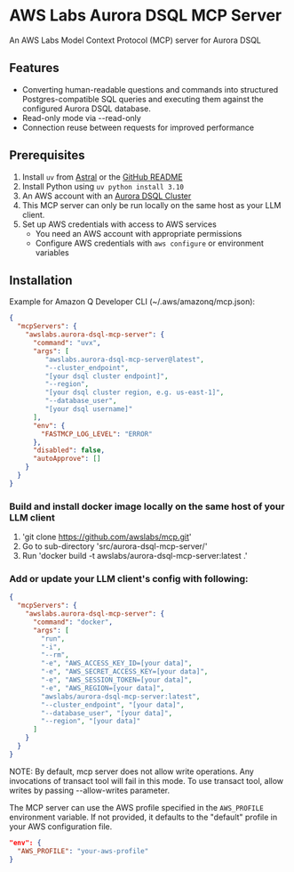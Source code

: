 # AWS Labs Aurora DSQL MCP Server

An AWS Labs Model Context Protocol (MCP) server for Aurora DSQL

## Features

- Converting human-readable questions and commands into structured Postgres-compatible SQL queries and executing them against the configured Aurora DSQL database.
- Read-only mode via --read-only
- Connection reuse between requests for improved performance

## Prerequisites

1. Install `uv` from [Astral](https://docs.astral.sh/uv/getting-started/installation/) or the [GitHub README](https://github.com/astral-sh/uv#installation)
2. Install Python using `uv python install 3.10`
3. An AWS account with an [Aurora DSQL Cluster](https://docs.aws.amazon.com/aurora-dsql/latest/userguide/getting-started.html)
4. This MCP server can only be run locally on the same host as your LLM client.
5. Set up AWS credentials with access to AWS services
   - You need an AWS account with appropriate permissions
   - Configure AWS credentials with `aws configure` or environment variables

## Installation

Example for Amazon Q Developer CLI (~/.aws/amazonq/mcp.json):

```json
{
  "mcpServers": {
    "awslabs.aurora-dsql-mcp-server": {
      "command": "uvx",
      "args": [
         "awslabs.aurora-dsql-mcp-server@latest",
         "--cluster_endpoint",
         "[your dsql cluster endpoint]",
         "--region",
         "[your dsql cluster region, e.g. us-east-1]",
         "--database_user",
         "[your dsql username]"
      ],
      "env": {
        "FASTMCP_LOG_LEVEL": "ERROR"
      },
      "disabled": false,
      "autoApprove": []
    }
  }
}
```

### Build and install docker image locally on the same host of your LLM client

1. 'git clone https://github.com/awslabs/mcp.git'
2. Go to sub-directory 'src/aurora-dsql-mcp-server/'
3. Run 'docker build -t awslabs/aurora-dsql-mcp-server:latest .'

### Add or update your LLM client's config with following:
```json
{
  "mcpServers": {
    "awslabs.aurora-dsql-mcp-server": {
      "command": "docker",
      "args": [
        "run",
        "-i",
        "--rm",
        "-e", "AWS_ACCESS_KEY_ID=[your data]",
        "-e", "AWS_SECRET_ACCESS_KEY=[your data]",
        "-e", "AWS_SESSION_TOKEN=[your data]",
        "-e", "AWS_REGION=[your data]",
        "awslabs/aurora-dsql-mcp-server:latest",
        "--cluster_endpoint", "[your data]",
        "--database_user", "[your data]",
        "--region", "[your data]"
      ]
    }
  }
}
```

NOTE: By default, mcp server does not allow write operations. Any invocations of transact tool will fail in this mode. To use transact tool, allow writes by passing --allow-writes parameter.

The MCP server can use the AWS profile specified in the `AWS_PROFILE` environment variable. If not provided, it defaults to the "default" profile in your AWS configuration file.

```json
"env": {
  "AWS_PROFILE": "your-aws-profile"
}
```
